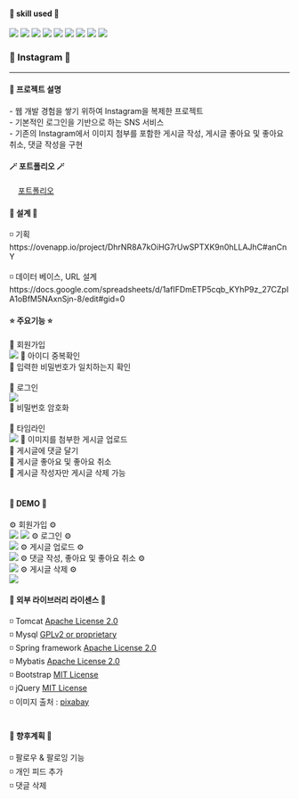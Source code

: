 <h4> 💪 skill used 💪 </h4>
<div class="d-flex">
  <img src="https://img.shields.io/badge/Java-007396?style=flat-square&logo=Java&logoColor=white"/>
  <img src="https://img.shields.io/badge/HTML5-E34F26?style=flat-square&logo=HTML5&logoColor=white"/>
  <img src="https://img.shields.io/badge/Jquery-0769AD?style=flat-square&logo=Jquery&logoColor=white"/>
  <img src="https://img.shields.io/badge/JavaScript-F7DF1E?style=flat-square&logo=JavaScript&logoColor=white"/>
  <img src="https://img.shields.io/badge/CSS3-1572B6?style=flat-square&logo=CSS3&logoColor=white"/>
  <img src="https://img.shields.io/badge/Spring-6DB33F?style=flat-square&logo=Spring&logoColor=white"/>
  <img src="https://img.shields.io/badge/Mysql-4479A1?style=flat-square&logo=Mysql&logoColor=white"/>
  <img src="https://img.shields.io/badge/AWS-232F3E?style=flat-square&logo=AWS&logoColor=white"/>
  <img src="https://img.shields.io/badge/Eclipse-2C2255?style=flat-square&logo=Eclipse&logoColor=white"/>
</div>

<h3> 🍒 Instagram 🍒 </h3>
<hr>
<h4> 📢 프로젝트 설명 </h4>  
- 웹 개발 경험을 쌓기 위하여 Instagram을 복제한 프로젝트<br>
- 기본적인 로그인을 기반으로 하는 SNS 서비스 <br>
- 기존의 Instagram에서 이미지 첨부를 포함한 게시글 작성, 게시글 좋아요 및 좋아요 취소, 댓글 작성을 구현
<br>
<h4> 🪄 포트폴리오 🪄 </h4>
&nbsp;&nbsp;&nbsp;&nbsp;<a href="#">포트폴리오</a>
<br>

<h4> 🔨 설계 🔨 </h4>
◽ 기획 <br>
https://ovenapp.io/project/DhrNR8A7kOiHG7rUwSPTXK9n0hLLAJhC#anCnY <br>
<br>
◽ 데이터 베이스, URL 설계 <br>
https://docs.google.com/spreadsheets/d/1afIFDmETP5cqb_KYhP9z_27CZpIA1oBfM5NAxnSjn-8/edit#gid=0
<br>
<h4> ⭐ 주요기능 ⭐ </h4>
🧷 회원가입 <br>
<img src="https://user-images.githubusercontent.com/96058856/161208440-dc12c64c-0813-4765-a620-452d6a8cd529.png"> 
📌 아이디 중복확인 <br>
📌 입력한 비밀번호가 일치하는지 확인 <br>
<br>
🧷 로그인 <br> 
<img src="https://user-images.githubusercontent.com/96058856/161208729-613bb30c-3876-45fd-8372-f91c932b7a48.png"> 
<br>
📌 비밀번호 암호화 <br>
<br>
🧷 타임라인  <br>
<img src="https://user-images.githubusercontent.com/96058856/161208515-5465c529-bbad-454d-94a4-9195e911cc42.png">
📌 이미지를 첨부한 게시글 업로드 <br>
📌 게시글에 댓글 달기 <br>
📌 게시글 좋아요 및 좋아요 취소 <br>
📌 게시글 작성자만 게시글 삭제 가능 <br>

<br>


<h4> 👾 DEMO 👾 </h4>
⚙️ 회원가입 ⚙️ <br>
<img src="https://user-images.githubusercontent.com/96058856/161218783-b5a4ddd4-2b8c-48d1-8d38-dcc64ca3b671.gif">
<img src="https://user-images.githubusercontent.com/96058856/161218945-199780b3-0237-4ad4-b7a3-1d24524926c5.gif">
⚙️ 로그인 ⚙️ <br>
<img src="https://user-images.githubusercontent.com/96058856/161212881-2eb2936a-8a69-4455-a449-ac18a499b693.gif">
⚙️ 게시글 업로드 ⚙️ <br>
<img src="https://user-images.githubusercontent.com/96058856/161213720-cc3d0f67-ae93-4757-9cb4-b444dae29087.gif">
⚙️ 댓글 작성, 좋아요 및 좋아요 취소 ⚙️ <br>
<img src="https://user-images.githubusercontent.com/96058856/161214137-2a243c5a-e396-4f51-8501-0f9eb3ccbbfc.gif">
⚙️ 게시글 삭제 ⚙️ <br>
<img src="https://user-images.githubusercontent.com/96058856/161214329-e265f1ca-0963-48b1-8d1a-0ae8047bfee9.gif">
<br>

<h4> 🥕 외부 라이브러리 라이센스 🥕 </h4>
◽ Tomcat <a href="https://www.apache.org/licenses/LICENSE-2.0" rel="nofollow"> Apache License 2.0 </a> <br>
◽ Mysql <a href="https://www.apache.org/licenses/LICENSE-2.0" rel="nofollow"> GPLv2 or proprietary </a> <br>
◽ Spring framework <a href="https://www.apache.org/licenses/LICENSE-2.0" rel="nofollow"> Apache License 2.0 </a> <br>
◽ Mybatis <a href="https://www.apache.org/licenses/LICENSE-2.0" rel="nofollow"> Apache License 2.0 </a> <br>
◽ Bootstrap <a href="https://www.apache.org/licenses/LICENSE-2.0" rel="nofollow"> MIT License </a> <br>
◽ jQuery <a href="https://www.apache.org/licenses/LICENSE-2.0" rel="nofollow"> MIT License </a> <br>
◽ 이미지 출처 : <a href="https://www.apache.org/licenses/LICENSE-2.0" rel="nofollow"> pixabay </a> <br>
<br>

<h4> 🦄 향후계획 🦄 </h4>
◽ 팔로우 & 팔로잉 기능 <br>
◽ 개인 피드 추가 <br>
◽ 댓글 삭제 
 
  
  

